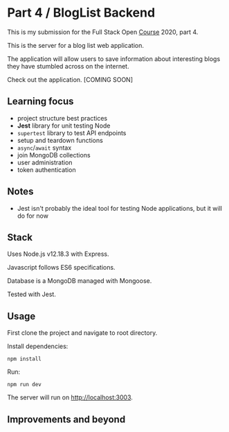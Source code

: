 # Part 4 / BlogList Backend

This is my submission for the Full Stack Open [Course](https://fullstackopen.com/en) 2020, part 4.

This is the server for a blog list web application. 

The application will allow users to save information about interesting blogs they have stumbled across on the internet.

Check out the application. [COMING SOON]

## Learning focus

- project structure best practices
- **Jest** library for unit testing Node
- `supertest` library to test API endpoints
- setup and teardown functions
- `async`/`await` syntax
- join MongoDB collections
- user administration
- token authentication

## Notes

- Jest isn't probably the ideal tool for testing Node applications, but it will do for now

## Stack

Uses Node.js v12.18.3 with Express.

Javascript follows ES6 specifications.

Database is a MongoDB managed with Mongoose.

Tested with Jest.

## Usage

First clone the project and navigate to root directory.

Install dependencies:

```
npm install
```

Run:

```
npm run dev
```

The server will run on [http://localhost:3003](http://localhost:3003).

## Improvements and beyond
